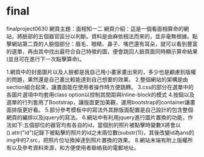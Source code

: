 # final
finalproject0630
網頁主題：面相知一二
網頁介紹：這是一個看面相算命的網站，將臉部的五個器官區分以判斷。資料是由麻依相法而來的，並非毫無根據。點擊網站第二頁的人臉個部分：眉毛、眼睛、鼻子、嘴巴還有耳朵，就可以看到豐富的選單，再由其中找出最符合自己特徵的圖，便會跳回人臉頁面同時顯示算命結果(並且可在進行下一次點擊算命)。


1.網頁中的封面圖片以及人臉都是我自己用小畫家畫出來的，多少也是顧慮到版權的問題，果然還是自己畫比較能達到自己想要的效果。
2.整個網站的架構是由section組合起來，讓畫面能在使用者操作時方便跳轉。
3.css的部分在選單中的各圖片選項中均套用class option以控制其間距與Inline-block的模式
4.按鈕以及選單的行列套用了Bootstrap，讓版面更加美觀，運用bootstrap的container讓畫面排版更好看。
5.部分參考模板中的寫法外其餘版面配置是自己設計的包含整個網頁的編排以及jquery的寫法。
6.網站中有利用jquery進行圖片置換的功能，作法如下:五個部位的器官均有各自的id，當個別的照片被點擊時變數X將會以().attr("id")記錄下被點擊的照片的id之末兩位數(substr(1))，其後改變id為ans的img中的7.src，把照片位址換掉達到照片置換的效果。
8.網站末端有附上版權所有以及參考資料來源，和方便使用者聯絡我的電郵地址。
